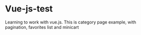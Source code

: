 # Vue-js-test
Learning to work with vue.js. This is category page example, with pagination, favorites list and minicart

